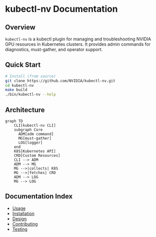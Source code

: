 # kubectl-nv Documentation

## Overview

`kubectl-nv` is a kubectl plugin for managing and troubleshooting
NVIDIA GPU resources in Kubernetes clusters. It provides admin
commands for diagnostics, must-gather, and operator support.

## Quick Start

```bash
# Install (from source)
git clone https://github.com/NVIDIA/kubectl-nv.git
cd kubectl-nv
make build
./bin/kubectl-nv --help
```

## Architecture

```mermaid
graph TD
    CLI[kubectl-nv CLI]
    subgraph Core
      ADM[adm command]
      MG[must-gather]
      LOG[logger]
    end
    K8S[Kubernetes API]
    CRD[Custom Resources]
    CLI --> ADM
    ADM --> MG
    MG -->|collects| K8S
    MG -->|fetches| CRD
    ADM --> LOG
    MG --> LOG
```

## Documentation Index

- [Usage](usage.md)
- [Installation](installation.md)
- [Design](design.md)
- [Contributing](contributing.md)
- [Testing](testing.md)
